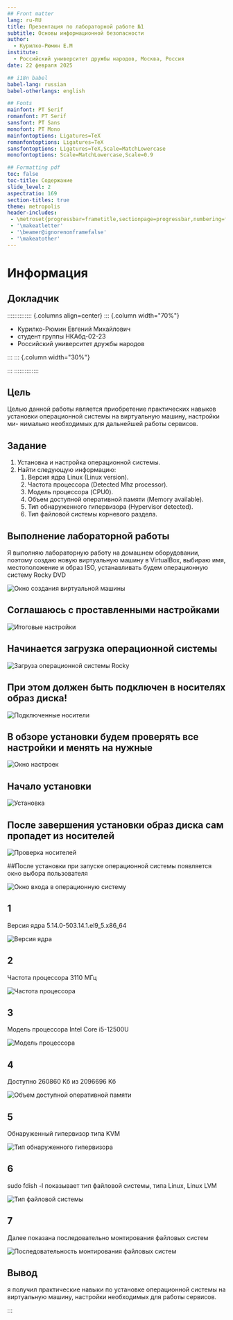 ```yaml
---
## Front matter
lang: ru-RU
title: Презентация по лабораторной работе №1
subtitle: Основы информационной безопасности
author:
  - Курилко-Рюмин Е.М
institute:
  - Российский университет дружбы народов, Москва, Россия
date: 22 февраля 2025

## i18n babel
babel-lang: russian
babel-otherlangs: english

## Fonts
mainfont: PT Serif
romanfont: PT Serif
sansfont: PT Sans
monofont: PT Mono
mainfontoptions: Ligatures=TeX
romanfontoptions: Ligatures=TeX
sansfontoptions: Ligatures=TeX,Scale=MatchLowercase
monofontoptions: Scale=MatchLowercase,Scale=0.9

## Formatting pdf
toc: false
toc-title: Содержание
slide_level: 2
aspectratio: 169
section-titles: true
theme: metropolis
header-includes:
 - \metroset{progressbar=frametitle,sectionpage=progressbar,numbering=fraction}
 - '\makeatletter'
 - '\beamer@ignorenonframefalse'
 - '\makeatother'
---
```


# Информация

## Докладчик

:::::::::::::: {.columns align=center}
::: {.column width="70%"}

  * Курилко-Рюмин Евгений Михайлович
  * студент группы НКАбд-02-23
  * Российский университет дружбы народов


:::
::: {.column width="30%"}


:::
::::::::::::::

## Цель

Целью данной работы является приобретение практических навыков
установки операционной системы на виртуальную машину, настройки ми-
нимально необходимых для дальнейшей работы сервисов.

## Задание

1. Установка и настройка операционной системы.
2. Найти следующую информацию:
	1. Версия ядра Linux (Linux version).
	2. Частота процессора (Detected Mhz processor).
	3. Модель процессора (CPU0).
	4. Объем доступной оперативной памяти (Memory available).
	5. Тип обнаруженного гипервизора (Hypervisor detected).
	6. Тип файловой системы корневого раздела.

## Выполнение лабораторной работы

Я выполняю лабораторную работу на домашнем оборудовании, поэтому создаю новую виртуальную машину в VirtualBox, выбираю имя, местоположение  и образ ISO, устанавливать будем операционную систему Rocky DVD

![Окно создания виртуальной машины](image/1.PNG)

## Соглашаюсь с проставленными настройками

![Итоговые настройки](image/4.PNG)

## Начинается загрузка операционной системы 

![Загруза операционной системы Rocky](image/5.PNG)

## При этом должен быть подключен в носителях образ диска!

![Подключенные носители](image/6.PNG)

## В обзоре установки будем проверять все настройки и менять на нужные 

![Окно настроек](image/9.PNG)

## Начало установки 

![Установка](image/14.PNG)

## После завершения установки образ диска сам пропадет из носителей 

![Проверка носителей](image/15.PNG)

##После установки при запуске операционной системы появляется окно выбора пользователя 

![Окно входа в операционную систему](image/16.PNG)

## 1

Версия ядра 5.14.0-503.14.1.el9_5.x86_64 

![Версия ядра](image/18.PNG)

## 2

Частота процессора 3110 МГц 

![Частота процессора](image/19.PNG)

## 3

Модель процессора Intel Core i5-12500U 

![Модель процессора](image/20.PNG)

## 4

Доступно 260860 Кб из 2096696 Кб 

![Объем доступной оперативной памяти](image/21.PNG)

## 5

Обнаруженный гипервизор типа KVM 

![Тип обнаруженного гипервизора](image/22.PNG)

## 6

sudo fdish -l показывает тип файловой системы, типа Linux, Linux LVM 

![Тип файловой системы](image/23.PNG)

## 7

Далее показана последовательно монтирования файловых систем 

![Последовательность монтирования файловых систем](image/24.PNG)

## Вывод

я получил практические навыки по установке операционной системы на виртуальную машину, настройки необходимых для работы сервисов.

:::
